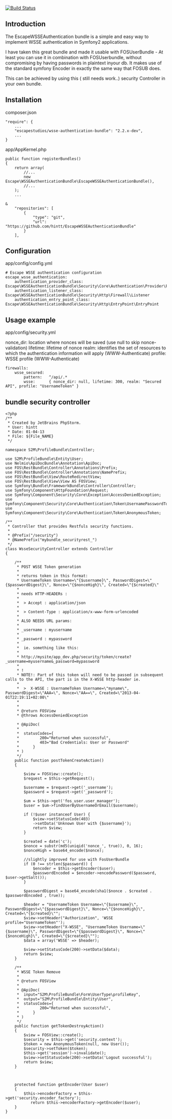 [![Build Status](https://secure.travis-ci.org/escapestudios/EscapeWSSEAuthenticationBundle.png)](http://travis-ci.org/escapestudios/EscapeWSSEAuthenticationBundle)

## Introduction

The EscapeWSSEAuthentication bundle is a simple and easy way to implement WSSE authentication in Symfony2 applications.

I have taken this great bundle and made it usable with FOSUserBundle - At least you can use it in combination with FOSUserbundle, without compromising by having passwords in plaintext inyour db. It makes use of the standard symfony Encoder in exactly the same way that FOSUB does.

This can be achieved by using this ( still needs work..) security Controller in your own bundle.

 

## Installation

composer.json

```
"require": {
    ...
    "escapestudios/wsse-authentication-bundle": "2.2.x-dev",
    ...
}
```

app/AppKernel.php

```
public function registerBundles()
{
    return array(
        //...
        new Escape\WSSEAuthenticationBundle\EscapeWSSEAuthenticationBundle(),
        //...
    );
    ...
    
&
    "repositories": [
        {
            "type": "git",
            "url": "https://github.com/hintt/EscapeWSSEAuthenticationBundle"
        }
    ],

```


## Configuration

app/config/config.yml

```
# Escape WSSE authentication configuration
escape_wsse_authentication:
    authentication_provider_class: Escape\WSSEAuthenticationBundle\Security\Core\Authentication\Provider\Provider
    authentication_listener_class: Escape\WSSEAuthenticationBundle\Security\Http\Firewall\Listener
    authentication_entry_point_class: Escape\WSSEAuthenticationBundle\Security\Http\EntryPoint\EntryPoint
```

## Usage example

app/config/security.yml

nonce_dir: location where nonces will be saved (use null to skip nonce-validation)
lifetime: lifetime of nonce
realm: identifies the set of resources to which the authentication information will apply (WWW-Authenticate)
profile: WSSE profile (WWW-Authenticate)

```
firewalls:
    wsse_secured:
        pattern:   ^/api/.*
        wsse:      { nonce_dir: null, lifetime: 300, realm: "Secured API", profile: "UsernameToken" } 
```

##  bundle security controller


```
<?php
/**
 * Created by JetBrains PhpStorm.
 * User: hintt
 * Date: 01-04-13
 * File: ${File_NAME}
 */

namespace S2M\ProfileBundle\Controller;

use S2M\ProfileBundle\Entity\User;
use Nelmio\ApiDocBundle\Annotation\ApiDoc;
use FOS\RestBundle\Controller\Annotations\Prefix;
use FOS\RestBundle\Controller\Annotations\NamePrefix;
use FOS\RestBundle\View\RouteRedirectView;
use FOS\RestBundle\View\View AS FOSView;
use Symfony\Bundle\FrameworkBundle\Controller\Controller;
use Symfony\Component\HttpFoundation\Request;
use Symfony\Component\Security\Core\Exception\AccessDeniedException;
use Symfony\Component\Security\Core\Authentication\Token\UsernamePasswordToken;
use Symfony\Component\Security\Core\Authentication\Token\AnonymousToken;

/**
 * Controller that provides Restfuls security functions.
 *
 * @Prefix("/security")
 * @NamePrefix("mybundle_securityrest_")
 */
class WsseSecurityController extends Controller
{

    /**
     * POST WSSE Token generation
     *
     * returns token in this format:
     * UsernameToken Username=\"{$username}\", PasswordDigest=\"{$passwordDigest}\", Nonce=\"{$nonceHigh}\", Created=\"{$created}\"
     *
     * needs HTTP-HEADERs :
     *
     *  > Accept : application/json
     *
     *  > Content-Type : application/x-www-form-urlencoded
     *
     * ALSO NEEDS URL params:
     *
     * _username : myusername
     *
     * _password : mypassword
     *
     *  ie. something like this:
     *
     * http://mysite/app_dev.php/security/token/create?_username=myusername&_password=mypassword
     *
     * !
     * NOTE!: Part of this token will need to be passed in subsequent calls to the API, the part is in the X-WSSE http-header ie.
     *
     *  >  X-WSSE : UsernameToken Username=\"myname\", PasswordDigest=\"AAA=\", Nonce=\"AA==\", Created=\"2013-04-01T22:19:11+02:00\"
     *
     *
     * @return FOSView
     * @throws AccessDeniedException

     * @ApiDoc(
     *
     *  statusCodes={
     *         200="Returned when successful",
     *         403="Bad Credentials: User or Password"
     *      }
     * )
     */
    public function postTokenCreateAction()
    {

        $view = FOSView::create();
        $request = $this->getRequest();

        $username = $request->get('_username');
        $password = $request->get('_password');

        $um = $this->get('fos_user.user_manager');
        $user = $um->findUserByUsernameOrEmail($username);

        if (!$user instanceof User) {
            $view->setStatusCode(403)
            ->setData('Unknown User with {$username}');
            return $view;
        }

        $created = date('c');
        $nonce = substr(md5(uniqid('nonce_', true)), 0, 16);
        $nonceHigh = base64_encode($nonce);

        //slightly improved for use with FosUserBundle
        if (0 !== strlen($password)) {
            $encoder = $this->getEncoder($user);
            $passwordEncoded = $encoder->encodePassword($password, $user->getSalt());
        }

        $passwordDigest = base64_encode(sha1($nonce . $created . $passwordEncoded , true));

        $header = "UsernameToken Username=\"{$username}\", PasswordDigest=\"{$passwordDigest}\", Nonce=\"{$nonceHigh}\", Created=\"{$created}\"";
        $view->setHeader("Authorization", 'WSSE profile="UsernameToken"');
        $view->setHeader("X-WSSE", "UsernameToken Username=\"{$username}\", PasswordDigest=\"{$passwordDigest}\", Nonce=\"{$nonceHigh}\", Created=\"{$created}\"");
        $data = array('WSSE' => $header);

        $view->setStatusCode(200)->setData($data);
        return $view;
    }

    /**
     * WSSE Token Remove
     *
     * @return FOSView
     *
     * @ApiDoc(
     *  input="S2M\ProfileBundle\Form\UserType\profileKey",
     *  output="S2M\ProfileBundle\Entity\User",
     *  statusCodes={
     *         200="Returned when successful",
     *      }
     * )
     */
    public function getTokenDestroyAction()
    {
        $view = FOSView::create();
        $security = $this->get('security.context');
        $token = new AnonymousToken(null, new User());
        $security->setToken($token);
        $this->get('session')->invalidate();
        $view->setStatusCode(200)->setData('Logout successful');
        return $view;
    }



    protected function getEncoder(User $user)
    {
        $this->encoderFactory = $this->get('security.encoder_factory');
           return $this->encoderFactory->getEncoder($user);
    }
}

```

